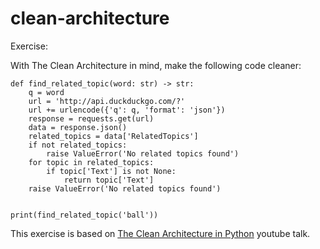# clean-architecture
Exercise:

With The Clean Architecture in mind, make the following code cleaner:


    def find_related_topic(word: str) -> str:
        q = word
        url = 'http://api.duckduckgo.com/?'
        url += urlencode({'q': q, 'format': 'json'})
        response = requests.get(url)
        data = response.json()
        related_topics = data['RelatedTopics']
        if not related_topics:
            raise ValueError('No related topics found')
        for topic in related_topics:
            if topic['Text'] is not None:
                return topic['Text']
        raise ValueError('No related topics found')
    
    
    print(find_related_topic('ball'))


This exercise is based on [The Clean Architecture in Python](https://www.youtube.com/watch?v=DJtef410XaM) youtube talk.

